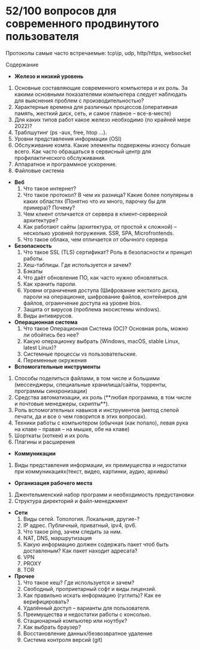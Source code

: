 ﻿# 52/100 вопросов для современного продвинутого пользователя

Протоколы самые часто встречаемые: tcp\ip, udp, http/https, websocket

Содержание

- **Железо и низкий уровень**
1. Основные составляющие современного компьютера и их роль. За какими основными показателями компьютера следует наблюдать для выяснения проблем с производительностью?
1. Характерные времена для различных процессов.(оперативная память, жесткий диск, сеть, и самое главное – все-в-месте)
1. Для каких типов работ какое железо необходимо (по крайней мере 2022)?
1. Траблшутинг (ps -aux, free, htop …).
1. Уровни представления информации (OSI)
1. Обслуживание компа. Какие элементы подвержены износу больше всего. Как часто обращаться в сервисный центр для профилактического обслуживания.
1. Аппаратное и программное ускорение.
1. Файловые система
- **Веб**
  1. Что такое интернет?
  1. Что такое протокол? В чем их разница? Какие более популярны в каких областях (Понятно что их много, парочку бы для примера)? Почему?
  1. Чем клиент отличается от сервера в клиент-серверной архитектуре?
  1. Как работают сайты (архитектура, от простой к сложной) – несколько уровней погружения. SSR, SPA, Microfrontends.
  1. Что такое облака, чем отличается от обычного сервера
- **Безопасность**
  1. Что такое SSL (TLS) сертификат? Роль в безопасности и принцип работы.
  1. Хеш-таблицы. Где используется и зачем?
  1. Бэкапы
  1. Что даёт обновление ПО, как часто нужно обновляться.
  1. Как хранить пароли.
  1. Уровни ограничения доступа (Шифрование жесткого диска, пароли на операционке, шифрование файлов, контейнеров для файлов, ограинчение доступа на уровне bios.
  1. Защита от вирусов (проблема экосистемы windows).
  1. Виды антивирусов.
- **Операционная система**
  1. Что такое Операционная Система (ОС)? Основная роль, можно ли обойтись без нее?
  1. Какую операционку выбрать (Windows, macOS, stable Linux, latest Linux)?
  1. Системные процессы vs пользовательские.
  1. Переменные окружения
- **Вспомогательные инструменты**
1. Способы поделиться файлами, в том числе и большими (мессенджеры, специальные хранилища/сайты, торренты, программы синхронизации)
1. Средства автоматизации, их роль (\*\*любая программа, в том числе и почтовые менеджеры, скрипты\*\*).
1. Роль вспомогательных навыков и инструментов (метод слепой печати, да и все о чем говорится в этих вопросах).
1. Техники работы с компьютером (обычная (как попало), левая рука  на клаве – правая – на мышке, обе на клаве)
1. Шорткаты (хоткеи) и их роль
1. Плагины и расширения
- **Коммуникации**
1. Виды представления информации, их преимущества и недостатки при коммуникациях(текст, видео, картинки, аудио, архивы)
- **Организация рабочего места**
1. Джентельменский набор программ и необходимость предустановки
1. Структура директорий и файл-менеджмент
- **Сети**
  1. Виды сетей. Топология. Локальная, другие-?
  1. IP адрес. Публичный, приватный, ipv4, ipv6.
  1. Что такое ping, зачем следить за ним.
  1. NAT, DNS, маршрутизация
  1. Какую информацию должен содержать пакет чтоб быть доставленым? Как пакет находит адресата?
  1. VPN
  1. PROXY
  1. TOR
- **Прочее**
  1. Что такое кеш? Где используется и зачем?
  1. Свободный, проприетарный софт и виды лицензий.
  1. Как правильно искать информацию (гуглить)? Как ее верифицировать?
  1. Удалённый доступ – варианты для пользователя.
  1. Преимущества и недостатки работы с консолью.
  1. Стационарный компьютер или ноутбук?
  1. Как выбрать браузер?
  1. Восстановление данных/безвозвратное удаление
  1. Система контроля версий (git)

